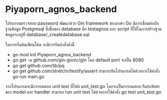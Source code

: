 # Piyaporn_agnos_backend

โปรแกรมตรวจสอบ password พัฒนาด้วย Gin framework ของภาษา Go 
มีการเชื่อมต่อกับฐานข้อมูล Postgresql ซึ่งชื่อของ database คือ testagnos และ script ที่ใช้ในการสร้างฐานข้อมูลจะอยู่ที่ database/_createdatabase.sql

ในการเริ่มต้นเขียนโค้ด จะมีการรันคำสั่งดังนี้
- go mod init Piyaporn_agnos_backend
- go get -u github.com/gin-gonic/gin
โดย default port จะเป็น 8080
- go get github.com/lib/pq
- go get github.com/stretchr/testify/assert
สามารถรันโปรแกรมได้ด้วยการใช้คำสั่ง go run main.go

จากโปรแกรมจะมีการทดสอบ unit test ที่ไฟล์ unit_test.go โดยจะเป็นการทดสอบ function ของ model และ handler สามารถ run unit test ได้ด้วยการใช้คำสั่ง
go test unit_test.go
